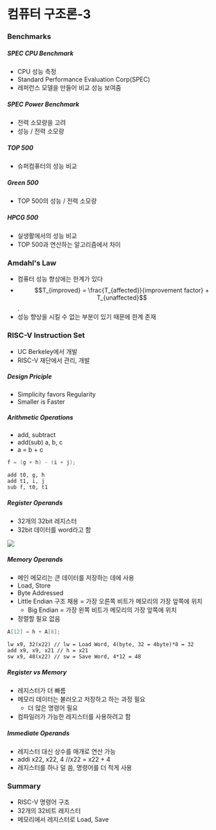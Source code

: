 # 컴퓨터 구조론-3

### Benchmarks

##### SPEC CPU Benchmark

- CPU 성능 측정
- Standard Performance Evaluation Corp(SPEC)
- 레퍼런스 모델을 만들어 비교 성능 보여줌

##### SPEC Power Benchmark

- 전력 소모량을 고려
- 성능 / 전력 소모량

##### TOP 500

- 슈퍼컴퓨터의 성능 비교

##### Green 500

- TOP 500의 성능 / 전력 소모량

##### HPCG 500

- 실생활에서의 성능 비교
- TOP 500과 연산하는 알고리즘에서 차이

### Amdahl's Law

- 컴퓨터 성능 향상에는 한계가 있다
- $$T_{improved} = \frac{T_{affected}}{improvement factor} + T_{unaffected}$$.
- 성능 향상을 시킬 수 없는 부분이 있기 때문에 한계 존재

### RISC-V Instruction Set

- UC Berkeley에서 개발
- RISC-V 재단에서 관리, 개발

##### Design Priciple

- Simplicity favors Regularity
- Smaller is Faster

##### Arithmetic Operations

- add, subtract
- add(sub) a, b, c
- a = b + c

```c
f = (g + h) - (i + j);
```

```assembly
add t0, g, h
add t1, i, j
sub f, t0, t1
```

##### Register Operands

- 32개의 32bit 레지스터
- 32bit 데이터를 word라고 함

<img src="https://github.com/L-Hyun/L-Hyun.github.io/blob/main/assets/CS/3-1.png?raw=true" />

##### Memory Operands

- 메인 메모리는 큰 데이터를 저장하는 데에 사용
- Load, Store
- Byte Addressed
- Little Endian 구조 채용 = 가장 오른쪽 비트가 메모리의 가장 앞쪽에 위치
  - Big Endian = 가장 왼쪽 비트가 메모리의 가장 앞쪽에 위치
- 정렬할 필요 없음

```c
A[12] = h + A[8];
```

```assembly
lw x9, 32(x22) // lw = Load Word, 4(byte, 32 = 4byte)*8 = 32
add x9, x9, x21 // h = x21
sw x9, 48(x22) // sw = Save Word, 4*12 = 48
```

##### Register vs Memory

- 레지스터가 더 빠름
- 메모리 데이터는 불러오고 저장하고 하는 과정 필요
  - 더 많은 명령어 필요
- 컴파일러가 가능한 레지스터를 사용하려고 함

##### Immediate Operands

- 레지스터 대신 상수를 매개로 연산 가능
- addi x22, x22, 4 //x22 = x22 + 4
- 레지스터를 하나 덜 씀, 명령어를 더 적게 사용

### Summary

- RISC-V 명령어 구조
- 32개의 32비트 레지스터
- 메모리에서 레지스터로 Load, Save
